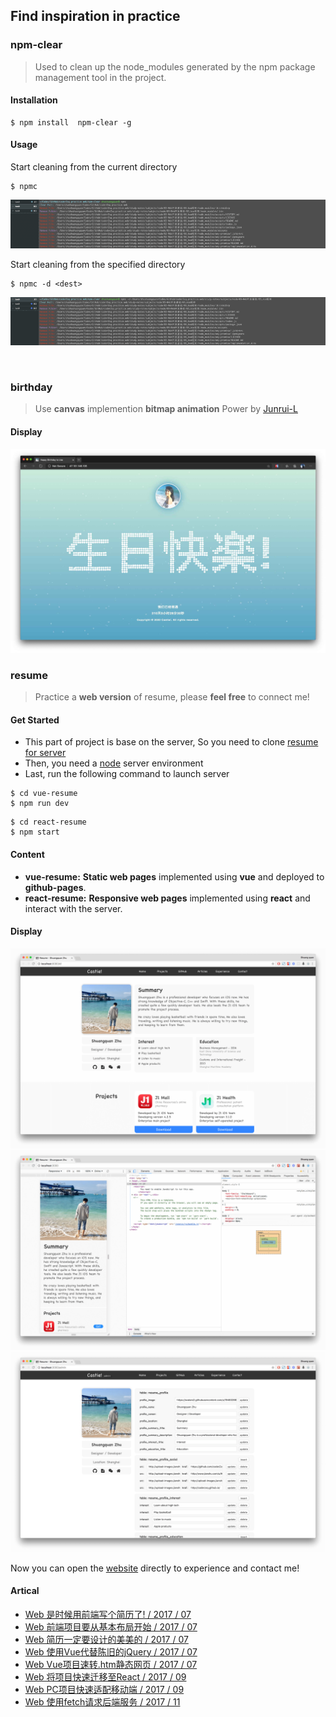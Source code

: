 ## Find inspiration in practice

### npm-clear

>Used to clean up the node_modules generated by the npm package management tool in the project.

#### Installation

```shell
$ npm install  npm-clear -g
```
#### Usage

Start cleaning from the current directory

```shell
$ npmc
```

![](./npm-clear/contents/img1.png)

Start cleaning from the specified directory
```shell
$ npmc -d <dest>
```
![](./npm-clear/contents/img2.png)

<br>

### birthday
> Use **canvas** implemention **bitmap animation** Power by [Junrui-L](https://github.com/Junrui-L)

#### Display
<img src="./birthday/contents/img.png">

<br>

### resume
> Practice a **web version** of resume, please **feel free** to connect me!

#### Get Started

- This part of project is base on the server, So you need to clone [resume for server](https://github.com/coderZsq/coderZsq.practice.server/tree/master/resume) 
- Then, you need a [node](https://nodejs.org/en/) server environment
- Last, run the following command to launch server

```
$ cd vue-resume
$ npm run dev
```
```
$ cd react-resume
$ npm start
```

#### Content

- **vue-resume:** **Static web pages** implemented using **vue** and deployed to **github-pages**.
- **react-resume:** **Responsive web pages** implemented using **react** and interact with the server.

#### Display

<img src="./resume/contents/img1.png">
<img src="./resume/contents/img2.png">
<img src="./resume/contents/img3.png">

Now you can open the [website](https://coderzsq.github.io/coderZsq.practice.web/#/) directly to experience and contact me!

#### Artical

- [Web 是时候用前端写个简历了! / 2017 / 07](https://coderzsq.github.io/2017/07/Web-%E6%98%AF%E6%97%B6%E5%80%99%E7%94%A8%E5%89%8D%E7%AB%AF%E5%86%99%E4%B8%AA%E7%AE%80%E5%8E%86%E4%BA%86!/)
- [Web 前端项目要从基本布局开始 / 2017 / 07](https://coderzsq.github.io/2017/07/Web-%E5%89%8D%E7%AB%AF%E9%A1%B9%E7%9B%AE%E8%A6%81%E4%BB%8E%E5%9F%BA%E6%9C%AC%E5%B8%83%E5%B1%80%E5%BC%80%E5%A7%8B/)
- [Web 简历一定要设计的美美的 / 2017 / 07](https://coderzsq.github.io/2017/07/Web-%E7%AE%80%E5%8E%86%E4%B8%80%E5%AE%9A%E8%A6%81%E8%AE%BE%E8%AE%A1%E7%9A%84%E7%BE%8E%E7%BE%8E%E7%9A%84/)
- [Web 使用Vue代替陈旧的jQuery / 2017 / 07](https://coderzsq.github.io/2017/07/Web-%E4%BD%BF%E7%94%A8Vue%E4%BB%A3%E6%9B%BF%E9%99%88%E6%97%A7%E7%9A%84jQuery/)
- [Web Vue项目速转.htm静态网页 / 2017 / 07](https://coderzsq.github.io/2017/07/Web-Vue%E9%A1%B9%E7%9B%AE%E9%80%9F%E8%BD%AC.htm%E9%9D%99%E6%80%81%E7%BD%91%E9%A1%B5/)
- [Web 将项目快速迁移至React / 2017 / 09](https://coderzsq.github.io/2017/09/Web-%E5%B0%86%E9%A1%B9%E7%9B%AE%E5%BF%AB%E9%80%9F%E8%BF%81%E7%A7%BB%E8%87%B3React/)
- [Web PC项目快速适配移动端 / 2017 / 09](https://coderzsq.github.io/2017/09/Web-PC%E9%A1%B9%E7%9B%AE%E5%BF%AB%E9%80%9F%E9%80%82%E9%85%8D%E7%A7%BB%E5%8A%A8%E7%AB%AF/)
- [Web 使用fetch请求后端服务 / 2017 / 11](https://coderzsq.github.io/2017/11/Web-%E4%BD%BF%E7%94%A8fetch%E8%AF%B7%E6%B1%82%E5%90%8E%E7%AB%AF%E6%9C%8D%E5%8A%A1/)